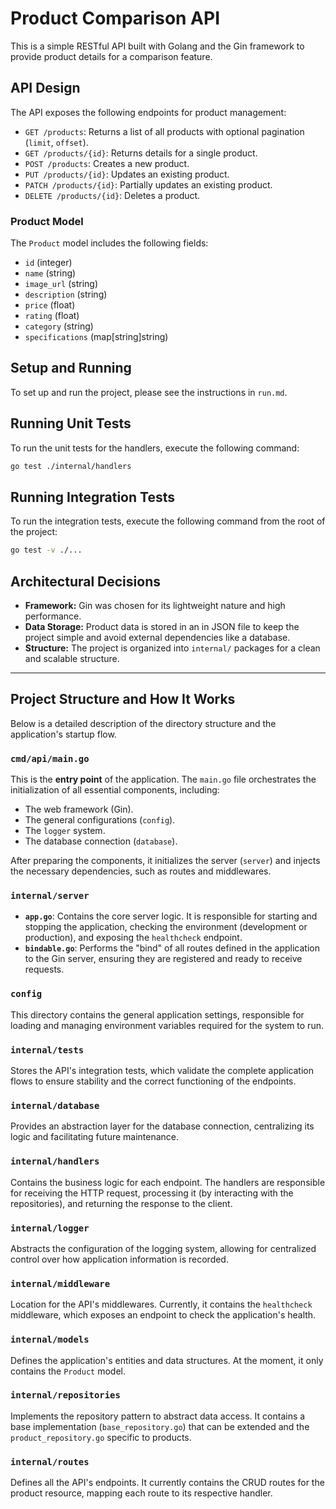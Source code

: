 # Product Comparison API

This is a simple RESTful API built with Golang and the Gin framework to provide product details for a comparison feature.

## API Design

The API exposes the following endpoints for product management:

- `GET /products`: Returns a list of all products with optional pagination (`limit`, `offset`).
- `GET /products/{id}`: Returns details for a single product.
- `POST /products`: Creates a new product.
- `PUT /products/{id}`: Updates an existing product.
- `PATCH /products/{id}`: Partially updates an existing product.
- `DELETE /products/{id}`: Deletes a product.

### Product Model

The `Product` model includes the following fields:

- `id` (integer)
- `name` (string)
- `image_url` (string)
- `description` (string)
- `price` (float)
- `rating` (float)
- `category` (string)
- `specifications` (map[string]string)

## Setup and Running

To set up and run the project, please see the instructions in `run.md`.

## Running Unit Tests

To run the unit tests for the handlers, execute the following command:

```sh
go test ./internal/handlers
```

## Running Integration Tests

To run the integration tests, execute the following command from the root of the project:

```sh
go test -v ./...
```

## Architectural Decisions

- **Framework:** Gin was chosen for its lightweight nature and high performance.
- **Data Storage:** Product data is stored in an in JSON file to keep the project simple and avoid external dependencies like a database.
- **Structure:** The project is organized into `internal/` packages for a clean and scalable structure.

---

## Project Structure and How It Works

Below is a detailed description of the directory structure and the application's startup flow.

### `cmd/api/main.go`

This is the **entry point** of the application. The `main.go` file orchestrates the initialization of all essential components, including:
- The web framework (Gin).
- The general configurations (`config`).
- The `logger` system.
- The database connection (`database`).

After preparing the components, it initializes the server (`server`) and injects the necessary dependencies, such as routes and middlewares.

### `internal/server`

- **`app.go`**: Contains the core server logic. It is responsible for starting and stopping the application, checking the environment (development or production), and exposing the `healthcheck` endpoint.
- **`bindable.go`**: Performs the "bind" of all routes defined in the application to the Gin server, ensuring they are registered and ready to receive requests.

### `config`

This directory contains the general application settings, responsible for loading and managing environment variables required for the system to run.

### `internal/tests`

Stores the API's integration tests, which validate the complete application flows to ensure stability and the correct functioning of the endpoints.

### `internal/database`

Provides an abstraction layer for the database connection, centralizing its logic and facilitating future maintenance.

### `internal/handlers`

Contains the business logic for each endpoint. The handlers are responsible for receiving the HTTP request, processing it (by interacting with the repositories), and returning the response to the client.

### `internal/logger`

Abstracts the configuration of the logging system, allowing for centralized control over how application information is recorded.

### `internal/middleware`

Location for the API's middlewares. Currently, it contains the `healthcheck` middleware, which exposes an endpoint to check the application's health.

### `internal/models`

Defines the application's entities and data structures. At the moment, it only contains the `Product` model.

### `internal/repositories`

Implements the repository pattern to abstract data access. It contains a base implementation (`base_repository.go`) that can be extended and the `product_repository.go` specific to products.

### `internal/routes`

Defines all the API's endpoints. It currently contains the CRUD routes for the product resource, mapping each route to its respective handler.